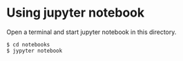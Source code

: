 # Using jupyter notebook

Open a terminal and start jupyter notebook in this directory.

```commandline
$ cd notebooks
$ jypyter notebook
```
